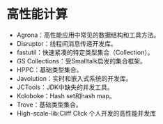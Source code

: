 # 高性能计算

- Agrona：高性能应用中常见的数据结构和工具方法。
- Disruptor：线程间消息传递开发库。
- fastutil：快速紧凑的特定类型集合（Collection）。
- GS Collections：受Smalltalk启发的集合框架。
- HPPC：基础类型集合。
- Javolution：实时和嵌入式系统的开发库。
- JCTools：JDK中缺失的并发工具。
- Koloboke：Hash set和hash map。
- Trove：基础类型集合。
- High-scale-lib:Cliff Click 个人开发的高性能并发库